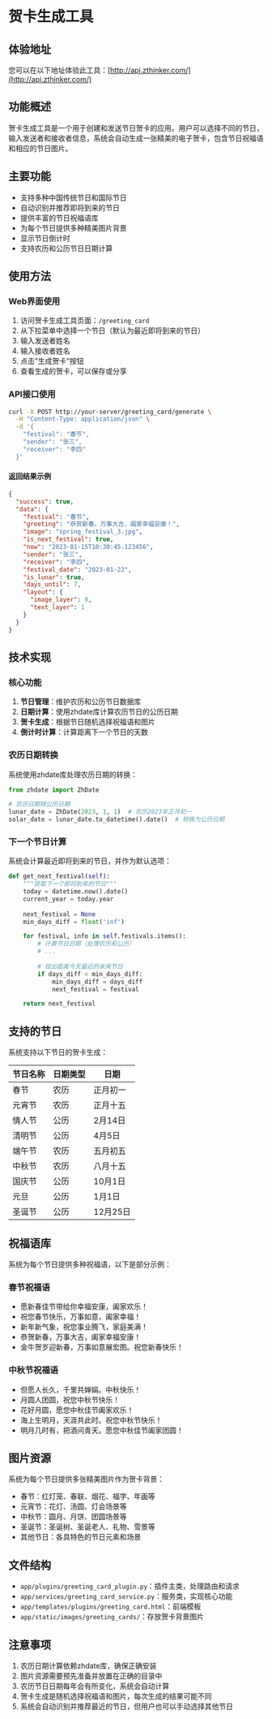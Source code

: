 # 贺卡生成工具

## 体验地址

您可以在以下地址体验此工具：[http://api.zthinker.com/](http://api.zthinker.com/)

## 功能概述

贺卡生成工具是一个用于创建和发送节日贺卡的应用。用户可以选择不同的节日，输入发送者和接收者信息，系统会自动生成一张精美的电子贺卡，包含节日祝福语和相应的节日图片。

## 主要功能

- 支持多种中国传统节日和国际节日
- 自动识别并推荐即将到来的节日
- 提供丰富的节日祝福语库
- 为每个节日提供多种精美图片背景
- 显示节日倒计时
- 支持农历和公历节日日期计算

## 使用方法

### Web界面使用

1. 访问贺卡生成工具页面：`/greeting_card`
2. 从下拉菜单中选择一个节日（默认为最近即将到来的节日）
3. 输入发送者姓名
4. 输入接收者姓名
5. 点击"生成贺卡"按钮
6. 查看生成的贺卡，可以保存或分享

### API接口使用

```bash
curl -X POST http://your-server/greeting_card/generate \
  -H "Content-Type: application/json" \
  -d '{
    "festival": "春节",
    "sender": "张三",
    "receiver": "李四"
  }'
```

#### 返回结果示例

```json
{
  "success": true,
  "data": {
    "festival": "春节",
    "greeting": "恭贺新春，万事大吉，阖家幸福安康！",
    "image": "spring_festival_3.jpg",
    "is_next_festival": true,
    "now": "2023-01-15T10:30:45.123456",
    "sender": "张三",
    "receiver": "李四",
    "festival_date": "2023-01-22",
    "is_lunar": true,
    "days_until": 7,
    "layout": {
      "image_layer": 0,
      "text_layer": 1
    }
  }
}
```

## 技术实现

### 核心功能

1. **节日管理**：维护农历和公历节日数据库
2. **日期计算**：使用zhdate库计算农历节日的公历日期
3. **贺卡生成**：根据节日随机选择祝福语和图片
4. **倒计时计算**：计算距离下一个节日的天数

### 农历日期转换

系统使用zhdate库处理农历日期的转换：

```python
from zhdate import ZhDate

# 农历日期转公历日期
lunar_date = ZhDate(2023, 1, 1)  # 农历2023年正月初一
solar_date = lunar_date.to_datetime().date()  # 转换为公历日期
```

### 下一个节日计算

系统会计算最近即将到来的节日，并作为默认选项：

```python
def get_next_festival(self):
    """获取下一个即将到来的节日"""
    today = datetime.now().date()
    current_year = today.year
    
    next_festival = None
    min_days_diff = float('inf')

    for festival, info in self.festivals.items():
        # 计算节日日期（处理农历和公历）
        # ...
        
        # 找出距离今天最近的未来节日
        if days_diff < min_days_diff:
            min_days_diff = days_diff
            next_festival = festival

    return next_festival
```

## 支持的节日

系统支持以下节日的贺卡生成：

| 节日名称 | 日期类型 | 日期 |
|---------|---------|------|
| 春节 | 农历 | 正月初一 |
| 元宵节 | 农历 | 正月十五 |
| 情人节 | 公历 | 2月14日 |
| 清明节 | 公历 | 4月5日 |
| 端午节 | 农历 | 五月初五 |
| 中秋节 | 农历 | 八月十五 |
| 国庆节 | 公历 | 10月1日 |
| 元旦 | 公历 | 1月1日 |
| 圣诞节 | 公历 | 12月25日 |

## 祝福语库

系统为每个节日提供多种祝福语，以下是部分示例：

### 春节祝福语

- 愿新春佳节带给你幸福安康，阖家欢乐！
- 祝您春节快乐，万事如意，阖家幸福！
- 新年新气象，祝您事业腾飞，家庭美满！
- 恭贺新春，万事大吉，阖家幸福安康！
- 金牛贺岁迎新春，万事如意展宏图。祝您新春快乐！

### 中秋节祝福语

- 但愿人长久，千里共婵娟。中秋快乐！
- 月圆人团圆，祝您中秋节快乐！
- 花好月圆，愿您中秋佳节阖家欢乐！
- 海上生明月，天涯共此时。祝您中秋节快乐！
- 明月几时有，把酒问青天。愿您中秋佳节阖家团圆！

## 图片资源

系统为每个节日提供多张精美图片作为贺卡背景：

- 春节：红灯笼、春联、烟花、福字、年画等
- 元宵节：花灯、汤圆、灯会场景等
- 中秋节：圆月、月饼、团圆场景等
- 圣诞节：圣诞树、圣诞老人、礼物、雪景等
- 其他节日：各具特色的节日元素和场景

## 文件结构

- `app/plugins/greeting_card_plugin.py`：插件主类，处理路由和请求
- `app/services/greeting_card_service.py`：服务类，实现核心功能
- `app/templates/plugins/greeting_card.html`：前端模板
- `app/static/images/greeting_cards/`：存放贺卡背景图片

## 注意事项

1. 农历日期计算依赖zhdate库，确保正确安装
2. 图片资源需要预先准备并放置在正确的目录中
3. 农历节日日期每年会有所变化，系统会自动计算
4. 贺卡生成是随机选择祝福语和图片，每次生成的结果可能不同
5. 系统会自动识别并推荐最近的节日，但用户也可以手动选择其他节日
